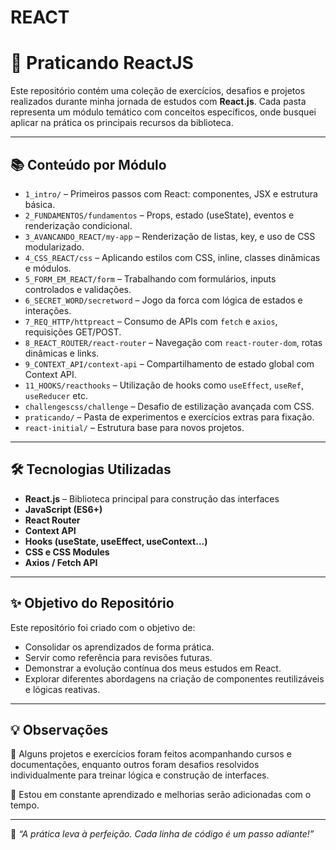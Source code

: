 # REACT

 # 🚀 Praticando ReactJS

Este repositório contém uma coleção de exercícios, desafios e projetos realizados durante minha jornada de estudos com **React.js**. Cada pasta representa um módulo temático com conceitos específicos, onde busquei aplicar na prática os principais recursos da biblioteca.

---

## 📚 Conteúdo por Módulo

- `1_intro/` – Primeiros passos com React: componentes, JSX e estrutura básica.
- `2_FUNDAMENTOS/fundamentos` – Props, estado (useState), eventos e renderização condicional.
- `3_AVANCANDO_REACT/my-app` – Renderização de listas, key, e uso de CSS modularizado.
- `4_CSS_REACT/css` – Aplicando estilos com CSS, inline, classes dinâmicas e módulos.
- `5_FORM_EM_REACT/form` – Trabalhando com formulários, inputs controlados e validações.
- `6_SECRET_WORD/secretword` – Jogo da forca com lógica de estados e interações.
- `7_REQ_HTTP/httpreact` – Consumo de APIs com `fetch` e `axios`, requisições GET/POST.
- `8_REACT_ROUTER/react-router` – Navegação com `react-router-dom`, rotas dinâmicas e links.
- `9_CONTEXT_API/context-api` – Compartilhamento de estado global com Context API.
- `11_HOOKS/reacthooks` – Utilização de hooks como `useEffect`, `useRef`, `useReducer` etc.
- `challengescss/challenge` – Desafio de estilização avançada com CSS.
- `praticando/` – Pasta de experimentos e exercícios extras para fixação.
- `react-initial/` – Estrutura base para novos projetos.

---

## 🛠️ Tecnologias Utilizadas

- **React.js** – Biblioteca principal para construção das interfaces
- **JavaScript (ES6+)**
- **React Router**
- **Context API**
- **Hooks (useState, useEffect, useContext...)**
- **CSS e CSS Modules**
- **Axios / Fetch API**

---

## ✨ Objetivo do Repositório

Este repositório foi criado com o objetivo de:
- Consolidar os aprendizados de forma prática.
- Servir como referência para revisões futuras.
- Demonstrar a evolução contínua dos meus estudos em React.
- Explorar diferentes abordagens na criação de componentes reutilizáveis e lógicas reativas.

---

## 💡 Observações

🔸 Alguns projetos e exercícios foram feitos acompanhando cursos e documentações, enquanto outros foram desafios resolvidos individualmente para treinar lógica e construção de interfaces.

🔸 Estou em constante aprendizado e melhorias serão adicionadas com o tempo.

---


🧠 _“A prática leva à perfeição. Cada linha de código é um passo adiante!”_

